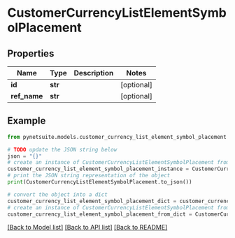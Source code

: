 # CustomerCurrencyListElementSymbolPlacement


## Properties

Name | Type | Description | Notes
------------ | ------------- | ------------- | -------------
**id** | **str** |  | [optional] 
**ref_name** | **str** |  | [optional] 

## Example

```python
from pynetsuite.models.customer_currency_list_element_symbol_placement import CustomerCurrencyListElementSymbolPlacement

# TODO update the JSON string below
json = "{}"
# create an instance of CustomerCurrencyListElementSymbolPlacement from a JSON string
customer_currency_list_element_symbol_placement_instance = CustomerCurrencyListElementSymbolPlacement.from_json(json)
# print the JSON string representation of the object
print(CustomerCurrencyListElementSymbolPlacement.to_json())

# convert the object into a dict
customer_currency_list_element_symbol_placement_dict = customer_currency_list_element_symbol_placement_instance.to_dict()
# create an instance of CustomerCurrencyListElementSymbolPlacement from a dict
customer_currency_list_element_symbol_placement_from_dict = CustomerCurrencyListElementSymbolPlacement.from_dict(customer_currency_list_element_symbol_placement_dict)
```
[[Back to Model list]](../README.md#documentation-for-models) [[Back to API list]](../README.md#documentation-for-api-endpoints) [[Back to README]](../README.md)


